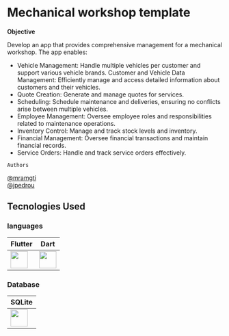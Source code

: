 # Mechanical workshop template

**Objective**

Develop an app that provides comprehensive management for a mechanical workshop. The app enables:

- Vehicle Management: Handle multiple vehicles per customer and support various vehicle brands.
Customer and Vehicle Data Management: Efficiently manage and access detailed information about customers and their vehicles.
- Quote Creation: Generate and manage quotes for services.
- Scheduling: Schedule maintenance and deliveries, ensuring no conflicts arise between multiple vehicles.
- Employee Management: Oversee employee roles and responsibilities related to maintenance operations.
- Inventory Control: Manage and track stock levels and inventory.
- Financial Management: Oversee financial transactions and maintain financial records.
- Service Orders: Handle and track service orders effectively.

`Authors`

[@mramgti](https://github.com/mramgti)<br>
[@jpedrou](https://github.com/jpedrou)


## Tecnologies Used

### languages

| Flutter | Dart |
|----------|----------|
<img width="40" src="https://cdn.jsdelivr.net/gh/devicons/devicon@latest/icons/flutter/flutter-original.svg" /> | <img width = "40" src="https://cdn.jsdelivr.net/gh/devicons/devicon@latest/icons/dart/dart-original.svg" />

### Database
| SQLite|
|-----|
<img width="40" src="https://cdn.jsdelivr.net/gh/devicons/devicon@latest/icons/sqlite/sqlite-original.svg" />|